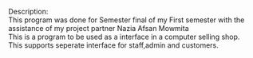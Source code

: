 Description:<br>
This program was done for Semester final of my First semester with the assistance of my project partner Nazia Afsan Mowmita<br>
This is a program to be used as a interface in a computer selling shop.<br>
This supports seperate interface for staff,admin and customers.<br><br>
